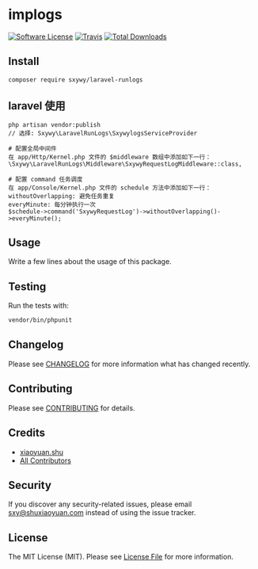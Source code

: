 # implogs

[![Software License](https://img.shields.io/badge/license-MIT-brightgreen.svg?style=flat-square)](LICENSE.md)
[![Travis](https://img.shields.io/travis/shuxiaoyuan666/laravel_runlogs.svg?style=flat-square)]()
[![Total Downloads](https://img.shields.io/packagist/dt/shuxiaoyuan666/laravel_runlogs.svg?style=flat-square)](https://packagist.org/packages/sxywy/laravel-runlogs)

## Install
`composer require sxywy/laravel-runlogs`

## laravel 使用

```text
php artisan vendor:publish 
// 选择: Sxywy\LaravelRunLogs\SxywylogsServiceProvider

# 配置全局中间件
在 app/Http/Kernel.php 文件的 $middleware 数组中添加如下一行：
\Sxywy\LaravelRunLogs\Middleware\SxywyRequestLogMiddleware::class,

# 配置 command 任务调度
在 app/Console/Kernel.php 文件的 schedule 方法中添加如下一行：
withoutOverlapping: 避免任务重复
everyMinute: 每分钟执行一次
$schedule->command('SxywyRequestLog')->withoutOverlapping()->everyMinute();

```


## Usage
Write a few lines about the usage of this package.

## Testing
Run the tests with:

``` bash
vendor/bin/phpunit
```

## Changelog
Please see [CHANGELOG](CHANGELOG.md) for more information what has changed recently.

## Contributing
Please see [CONTRIBUTING](CONTRIBUTING.md) for details.

## Credits

- [xiaoyuan.shu](https://github.com/shuxiaoyuan666)
- [All Contributors](https://github.com/shuxiaoyuan666/laravel_runlogs/contributors)

## Security
If you discover any security-related issues, please email sxy@shuxiaoyuan.com instead of using the issue tracker.

## License
The MIT License (MIT). Please see [License File](/LICENSE.md) for more information.